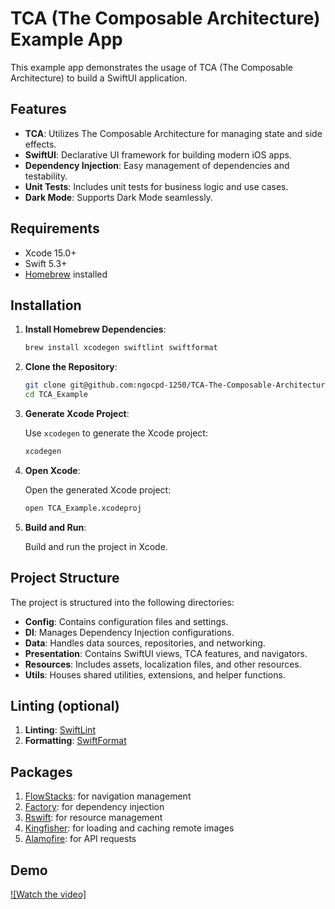 # TCA (The Composable Architecture) Example App

This example app demonstrates the usage of TCA (The Composable Architecture) to build a SwiftUI application.

## Features
- **TCA**: Utilizes The Composable Architecture for managing state and side effects.
- **SwiftUI**: Declarative UI framework for building modern iOS apps.
- **Dependency Injection**: Easy management of dependencies and testability.
- **Unit Tests**: Includes unit tests for business logic and use cases.
- **Dark Mode**: Supports Dark Mode seamlessly.

## Requirements

- Xcode 15.0+
- Swift 5.3+
- [Homebrew](https://brew.sh/) installed 

## Installation

1. **Install Homebrew Dependencies**:

    ```bash
    brew install xcodegen swiftlint swiftformat
    ```

2. **Clone the Repository**:

    ```bash
    git clone git@github.com:ngocpd-1250/TCA-The-Composable-Architecture-example.git
    cd TCA_Example
    ```

3. **Generate Xcode Project**:

    Use `xcodegen` to generate the Xcode project:

    ```bash
    xcodegen
    ```

4. **Open Xcode**:

    Open the generated Xcode project:

    ```bash
    open TCA_Example.xcodeproj
    ```

5. **Build and Run**:

    Build and run the project in Xcode.
    
## Project Structure

The project is structured into the following directories:

- **Config**: Contains configuration files and settings.
- **DI**: Manages Dependency Injection configurations.
- **Data**: Handles data sources, repositories, and networking.
- **Presentation**: Contains SwiftUI views, TCA features, and navigators.
- **Resources**: Includes assets, localization files, and other resources.
- **Utils**: Houses shared utilities, extensions, and helper functions.


## Linting (optional)

1. **Linting**: [SwiftLint](https://github.com/realm/SwiftLint)
2. **Formatting**: [SwiftFormat](https://github.com/nicklockwood/SwiftFormat)

## Packages

1. [FlowStacks](https://github.com/johnpatrickmorgan/FlowStacks): for navigation management
2. [Factory](https://github.com/hmlongco/Factory.git): for dependency injection
3. [Rswift](https://github.com/mac-cain13/R.swift.git): for resource management
4. [Kingfisher](https://github.com/onevcat/Kingfisher.git): for loading and caching remote images
5. [Alamofire](https://github.com/Alamofire/Alamofire.git): for API requests

## Demo

[![Watch the video]](https://www.veed.io/view/0be09dd3-f7b4-46c4-ab0c-d964b802c1f7)


